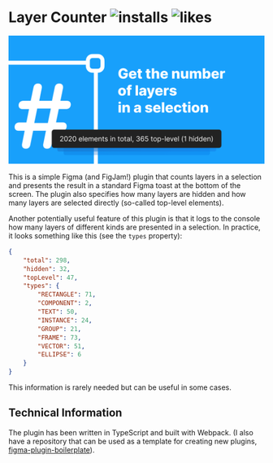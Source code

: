 # Layer Counter ![installs](https://img.shields.io/endpoint?url=https://yuanqing.github.io/figma-plugins-stats/plugin/900867721222656652/installs.json) ![likes](https://img.shields.io/endpoint?url=https://yuanqing.github.io/figma-plugins-stats/plugin/900867721222656652/likes.json)

![Plugin's UI](cover.png)

This is a simple Figma (and FigJam!) plugin that counts layers in a selection and presents the result in a standard Figma toast at the bottom of the screen. The plugin also specifies how many layers are hidden and how many layers are selected directly (so-called top-level elements).

Another potentially useful feature of this plugin is that it logs to the console how many layers of different kinds are presented in a selection. In practice, it looks something like this (see the `types` property):

```json
{
    "total": 298,
    "hidden": 32,
    "topLevel": 47,
    "types": {
        "RECTANGLE": 71,
        "COMPONENT": 2,
        "TEXT": 50,
        "INSTANCE": 24,
        "GROUP": 21,
        "FRAME": 73,
        "VECTOR": 51,
        "ELLIPSE": 6
    }
}
```

This information is rarely needed but can be useful in some cases.

## Technical Information
The plugin has been written in TypeScript and built with Webpack. (I also have a repository that can be used as a template for creating new plugins, [figma-plugin-boilerplate](https://github.com/gnchrv/figma-plugin-boilerplate)). 

